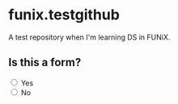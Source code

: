 # funix.testgithub
A test repository when I'm learning DS in FUNiX.
## Is this a form?
<form>
 <input type="radio" id="yes">
 <label for="yes">Yes</label><br>
 <input type="radio" id="no">
 <label for="no">No</label>
</form>
